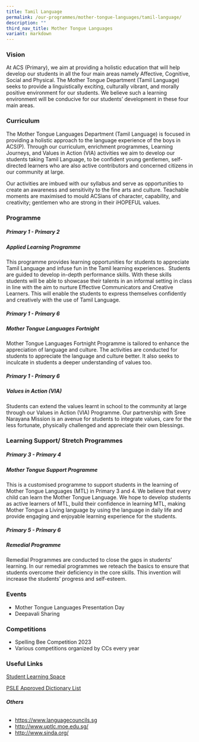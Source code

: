 ```yaml
---
title: Tamil Language
permalink: /our-programmes/mother-tongue-languages/tamil-language/
description: ""
third_nav_title: Mother Tongue Languages
variant: markdown
---
```


### **Vision**

At ACS (Primary), we aim at providing a holistic education that will help develop our students in all the four main areas namely Affective, Cognitive, Social and Physical. The Mother Tongue Department (Tamil Language) seeks to provide a linguistically exciting, culturally vibrant, and morally positive environment for our students. We believe such a learning environment will be conducive for our students’ development in these four main areas.

### **Curriculum**

The Mother Tongue Languages Department (Tamil Language) is focused in providing a holistic approach to the language experience of the boys in ACS(P). Through our curriculum, enrichment programmes, Learning Journeys, and Values in Action (VIA) activities we aim to develop our students taking Tamil Language, to be confident young gentlemen, self-directed learners who are also active contributors and concerned citizens in our community at large.

Our activities are imbued with our syllabus and serve as opportunities to create an awareness and sensitivity to the fine arts and culture. Teachable moments are maximised to mould ACSians of character, capability, and creativity; gentlemen who are strong in their iHOPEFUL values.

### **Programme**

##### **Primary 1 -  Primary 2**

##### **Applied Learning Programme**

This programme provides learning opportunities for students to appreciate Tamil Language and infuse fun in the Tamil learning experiences.&nbsp; Students are guided to develop in-depth performance skills. With these skills students will be able to showcase their talents in an informal setting in class in line with the aim to nurture Effective Communicators and Creative Learners. This will enable the students to express themselves confidently and creatively with the use of Tamil Language.

##### **Primary 1 -  Primary 6**

##### **Mother Tongue Languages Fortnight**

Mother Tongue Languages Fortnight Programme is tailored to enhance the appreciation of language and culture. The activities are conducted for students to appreciate the language and culture better. It also seeks to inculcate in students a deeper understanding of values too.

##### **Primary 1 -  Primary 6**

##### **Values in Action (VIA)**

Students can extend the values learnt in school to the community at large through our Values in Action (VIA) Programme. Our partnership with Sree Narayana Mission is an avenue for students to integrate values, care for the less fortunate, physically challenged and appreciate their own blessings.

### **Learning Support/ Stretch Programmes**

##### **Primary 3 -  Primary 4**

##### **Mother Tongue Support Programme**

This is a customised programme to support students in the learning of Mother Tongue Languages (MTL) in Primary 3 and 4. We believe that every child can learn the Mother Tongue Language. We hope to develop students as active learners of MTL, build their confidence in learning MTL, making Mother Tongue a Living language by using the language in daily life and provide engaging and enjoyable learning experience for the students.

##### **Primary 5 -  Primary 6**

##### **Remedial Programme**

Remedial Programmes are conducted to close the gaps in students’ learning. In our remedial programmes we reteach the basics to ensure that students overcome their deficiency in the core skills. This invention will increase the students’ progress and self-esteem.

### **Events**

* Mother Tongue Languages Presentation Day
* Deepavali Sharing

### **Competitions**

* Spelling Bee Competition 2023
* Various competitions organized by CCs every year

### **Useful Links**

[Student Learning Space](https://vle.learning.moe.edu.sg/login)

[PSLE Approved Dictionary List](https://www.seab.gov.sg/home/examinations/approved-dictionaries)

###### **Others**

* https://www.languagecouncils.sg
* http://www.uptlc.moe.edu.sg/
* http://www.sinda.org/
